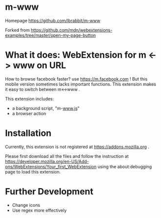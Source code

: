 # m-www
Homepage https://github.com/lbrabbit/m-www

Forked from https://github.com/mdn/webextensions-examples/tree/master/open-my-page-button

# What it does: WebExtension for m <-> www on URL

How to browse facebook faster? use https://m.facebook.com ! But this mobile version sometimes lacks important functions. This extension makes it easy to switch between m<->www .

This extension includes:

* a background script, "m-www.js"
* a browser action

# Installation

Currently, this extension is not registered at https://addons.mozilla.org .

Please first download all the files and follow the instruction at https://developer.mozilla.org/en-US/Add-ons/WebExtensions/Your_first_WebExtension
using the about:debugging page to load this extension.

# Further Development

* Change icons
* Use regex more effectively

